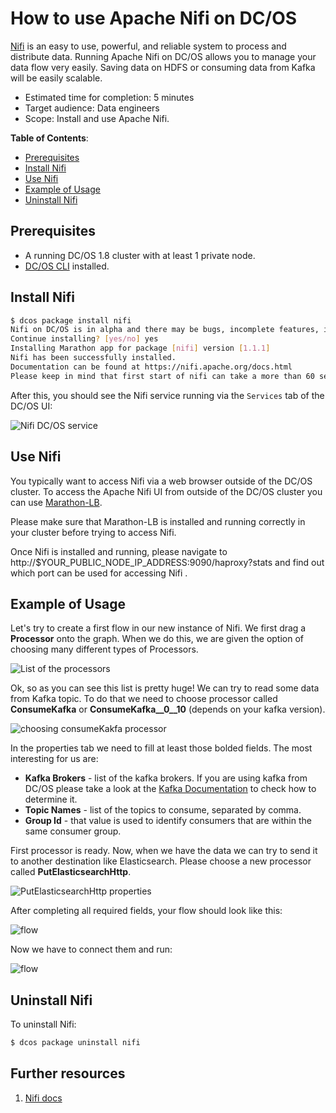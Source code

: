 # How to use Apache Nifi on DC/OS

[Nifi](http://nifi.apache.org) is an easy to use, powerful, and reliable system to process and distribute data.
Running Apache Nifi on DC/OS allows you to manage your data flow very easily. Saving data on HDFS or consuming data from Kafka will be easily scalable.

- Estimated time for completion: 5 minutes
- Target audience: Data engineers
- Scope: Install and use Apache Nifi.

**Table of Contents**:

- [Prerequisites](#prerequisites)
- [Install Nifi](#install-nifi)
- [Use Nifi](#use-nifi)
- [Example of Usage](#example-of-usage)
- [Uninstall Nifi](#uninstall-nifi)

## Prerequisites

- A running DC/OS 1.8 cluster with at least 1 private node.
- [DC/OS CLI](https://dcos.io/docs/1.8/usage/cli/install/) installed.


## Install Nifi


```bash
$ dcos package install nifi
Nifi on DC/OS is in alpha and there may be bugs, incomplete features, incorrect documentation or other discrepancies.
Continue installing? [yes/no] yes
Installing Marathon app for package [nifi] version [1.1.1]
Nifi has been successfully installed.
Documentation can be found at https://nifi.apache.org/docs.html
Please keep in mind that first start of nifi can take a more than 60 seconds, so please be patient.
```

After this, you should see the Nifi service running via the `Services` tab of the DC/OS UI:

![Nifi DC/OS service](img/services.png)


## Use Nifi

You typically want to access Nifi via a web browser outside of the DC/OS cluster. To access the Apache Nifi UI from outside of the DC/OS cluster you can use [Marathon-LB](https://dcos.io/docs/1.8/usage/service-discovery/marathon-lb/).

Please make sure that Marathon-LB is installed and running correctly in your cluster before trying to access Nifi.

Once Nifi is installed and running, please navigate to http://$YOUR_PUBLIC_NODE_IP_ADDRESS:9090/haproxy?stats and find out which port can be used for accessing Nifi .

## Example of Usage

Let's try to create a first flow in our new instance of Nifi.
We first drag a **Processor** onto the graph. When we do this, we are given the option of choosing many different types of Processors.

![List of the processors](img/processors.gif)

Ok, so as you can see this list is pretty huge! We can try to read some data from Kafka topic. To do that we need to choose processor called **ConsumeKafka** or **ConsumeKafka__0__10** (depends on your kafka version).

![choosing consumeKakfa processor](img/kafka-processor.gif)

In the properties tab we need to fill at least those bolded fields. The most interesting for us are:

- **Kafka Brokers** - list of the kafka brokers. If you are using kafka from DC/OS please take a look at the [Kafka Documentation](https://github.com/dcos/examples/tree/master/1.8/kafka/#list-kafka-client-endpoints) to check how to determine it.
- **Topic Names** - list of the topics to consume, separated by comma.
- **Group Id** - that value is used to identify consumers that are within the same consumer group.

First processor is ready. Now, when we have the data we can try to send it to another destination like Elasticsearch.
Please choose a new processor called **PutElasticsearchHttp**.


![PutElasticsearchHttp properties](img/elk-properties.png)

After completing all required fields, your flow should look like this:

![flow](img/flow.png)

Now we have to connect them and run:

![flow](img/flow-end.gif)



## Uninstall Nifi

To uninstall Nifi:

```bash
$ dcos package uninstall nifi
```

## Further resources

1. [Nifi docs](https://nifi.apache.org)
